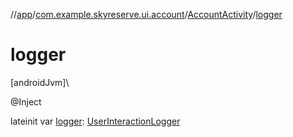//[app](../../../index.md)/[com.example.skyreserve.ui.account](../index.md)/[AccountActivity](index.md)/[logger](logger.md)

# logger

[androidJvm]\

@<!---  GfmCommand {"@class":"org.jetbrains.dokka.gfm.ResolveLinkGfmCommand","dri":{"packageName":"javax.inject","classNames":"Inject","callable":null,"target":{"@class":"org.jetbrains.dokka.links.PointingToDeclaration"},"extra":null}} --->Inject<!--- --->

lateinit var [logger](logger.md): [UserInteractionLogger](../../com.example.skyreserve.util/-user-interaction-logger/index.md)
